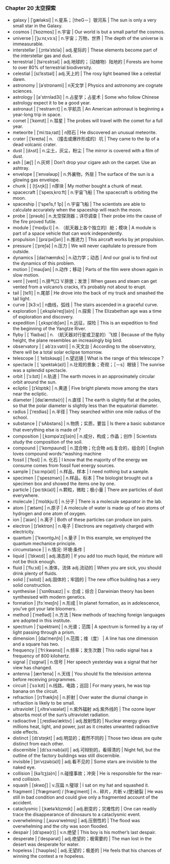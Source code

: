 ### Chapter 20 太空探索
- galaxy | [ˈɡæləksi] | n.星系；［theG－］银河系 | The sun is only a very small star in the Galaxy.
- cosmos | [ˈkɒzmɒs] | n.宇宙 | Our world is but a small partof the cosmos.
- universe | [ˈjuːnɪˌvɜːs] | n.宇宙；万物，世界 | The depth of the universe is immeasurable.
- interstellar | [ˌɪntəˈstɛlə] | adj.星际的 | These elements become part of the interstellar gas and dust.
- terrestrial | [təˈrɛstrɪəl] | adj.地球的；｛动植物）陆地的 | Forests are home to over 80% of terrestrial biodiversity.
- celestial | [sɪˈlɛstɪəl] | adj.天上的 | The rosy light beamed like a celestial dawn.
- astronomy | [əˈstrɒnəmi] | n天文学 | Physics and astronomy are cognate sciences.
- astrology | [a'strnlad3i] | n.占星学；占星术 | Some who follow Chinese astrology expect it to be a good year.
- astronaut | ['restram:t] | n.宇航员 | An American astronaut is beginning a year-long trip in space.
- comet | [ˈkɒmɪt] | n.彗星 | The probes will travel with the comet for a full year.
- meteorite | [ˈmiːtɪəˌraɪt] | n陨石 | He discovered an unusual meteorite.
- crater | [ˈkreɪtə] | n. （撞击或爆炸形成的）坑 | They came to the lip of a dead volcanic crater.
- dust | [dʌst] | n.尘土，灰尘，粉尘 | The mirror is covered with a film of dust.
- ash | [æʃ] | n.灰烬 | Don’t drop your cigare ash on the carpet. Use an ashtray.
- envelope | [ˈenvələʊp] | n.外襄物，外层 | The surface of the sun is a glowing gas envelope.
- chunk | [ [tʃʌŋk]] | n厚块 | My mother bought a chunk of meat.
- spacecraft | [ˈspeɪsˌkrɑːft] | n.宇宙飞船 | The spacecraft is orbiting the moon.
- spaceship | ['spe1s,f 1p] | n.宇宙飞船 | The scientists are able to calculate accurately when the spaceship will reach the moon.
- probe | [prəʊb] | n.太空探测器；详尽调查 | Their probe into the cause of the fire proved futile.
- module | [ˈmɒdjuːl] | n. （航天器上各个独立的｝舱；模块 | A module is part of a space vehicle that can work independently.
- propulsion | [prəˈpʌlʃən] | n.推进力 | This aircraft works by jet propulsion.
- pressure | [ˈpreʃə] | n.压力 | We will never capitulate to pressure from outside.
- dynamics | [daɪˈnæmɪks] | n.动力学；动态 | And our goal is to find out the dynamics of this problem.
- motion | [ˈməʊʃən] | n.动作；移动 | Parts of the film were shown again in slow motion.
- vent | [vent] | n.排气口 V.排放；发泄 | When gases and steam can get vented from a volcano’s cracks, it’s probably not about to erupt.
- tail | [te1l] | n.尾部 | He drove into the back of my truck and smashed the tail light.
- curve | [k3:v] | n曲线，弧线 | The stairs ascended in a graceful curve.
- exploration | [ˌekspləˈreɪʃ(ə)n] | n.探索 | The Elizabethan age was a time of exploration and discovery.
- expedition | [ˌɛkspɪˈdɪʃən] | n.远征，探险 | This is an expedition to find the beginning of the Yangtze River.
- flyby | [ ˈflaɪbaɪ] | n. （航天器对行星或卫星的）飞掠 | Because of the flyby height, the plane resembles an increasingly big bird.
- observatory | [ əbˈzɜːvətri] | n.天文台 | According to the observatory, there will be a total solar eclipse tomorrow.
- telescope | [ ˈtelɪskəʊp] | n.望远镜 | What is the range of this telescope？
- spectacle | [ ˈspektək(ə)l] | n.壮观的景象；奇观；［－s］眼镜 | The sunrise was a splendid spectacle.
- orbit | [ˈɔːbɪt] | n.轨道 | The earth moves in an approximately circular orbit around the sun.
- ecliptic | [ɪˈklɪptɪk] | n.黄道 | Five bright planets move among the stars near the ecliptic.
- diameter | [daɪˈæmɪtə(r)] | n.直径 | The earth is slightly flat at the poles, so that the polar diameter is slightly less than the equatorial diameter.
- radius | [ˈreɪdiəs] | n.半径 | They searched within one mile radius of the school.
- substance | ['sAbstans] | n.物质；实质，要旨 | Is there a basic substance that everything else is made of？
- composition | [ˌkɒmpəˈzɪʃ(ə)n] | n.成分，构成；作晶；创作 | Scientists study the composition of the soil.
- compound | ['kɒmpaund] | n.混合物；化合物 adj.复合的，组合的 | English loves compound words:“washing machine
- fossil | [ˈfɒsl] | n. 化石 | I know that the majority of the energy we consume comes from fossil fuel energy sources.
- sample | [ˈsɑːmp(ə)l] | n.样品，样本 | I need nothing but a sample.
- specimen | [ˈspesɪmən] | n.样品，标本 | The biologist brought out a specimen box and showed the items one by one.
- particle | [ˈpɑːtɪk(ə)l] | n.颗粒，微粒；极小量 | There are particles of dust everywhere.
- molecule | [ˈmɒlɪkjuːl] | n.分子 | There is a molecule separator in the lab.
- atom | [ˈætəm] | n.原子 | A molecule of water is made up of two atoms of hydrogen and one atom of oxygen.
- ion | [ˈaɪən] | n.离子 | Both of these particles can produce ion pairs.
- electron | [ɪˈlektrɒn] | n.电子 | Electrons are negatively charged with electricity.
- quantum | ['kwontgJn] | n.量子 | In this example, we employed the quantum mechanice principle.
- circumstance |  | n.情况: 环境:条件 | 
- liquid | [ˈlɪkwɪd] | adj.液态的 | If you add too much liquid, the mixture will not be thick enough.
- fluid | [ˈfluːɪd] | n.液体，流体 adj.流动的 | When you are sick, you should drink plenty of fluids.
- solid | [ˈsɒlɪd] | adj.固体的；牢固的 | The new office building has a very solid construction.
- synthesise | [ˈsɪnθɪsaɪz] | v. 合成；综合 | Darwinian theory has been synthesised with modern genetics.
- formation | [fɔːˈmeɪʃn] | n.形成 | In planet formation, as in adolescence, you’ve got your late bloomers.
- method | [ˈmeθəd] | n.方法 | New methods of teaching foreign languages are adopted in this institute.
- spectrum | [ˈspektrəm] | n.光谱；范围 | A spectrum is formed by a ray of light passing through a prism.
- dimension | [daɪˈmenʃn] | n.范围；维（度） | A line has one dimension and a square has two.
- frequency | [ˈfriːkwənsi] | n.频率；发生次数 | This radio signal has a frequency of 800 kilohertz.
- signal | [ˈsɪɡnəl] | n.信号 | Her speech yesterday was a signal that her view has changed.
- antenna | [ænˈtenə] | n.天线 | You should fix the television antenna before receiving programmes.
- circuit | [ˈsɜːkɪt] | n.线路，电路；巡回 | For many years, he was top banana on the circuit.
- refraction | [rɪˈfrækʃn] | n.折射 | Over water the diurnal change in refraction is likely to be small.
- ultraviolet | [ˌʌltrəˈvaɪələt] | n.紫外辐射 adj.紫外线的 | The ozone layer absorbs most of the sun’s ultraviolet radiation.
- radioactive | [ˌreɪdiəʊˈæktɪv] | adj.放射性的 | Nuclear energy gives millions heat, light, and power, just as it creates unwanted radioactive side effects.
- distinct | [dɪˈstɪŋkt] | adj.明显的；截然不同的 | Those two ideas are quite distinct from each other.
- discernible | [dɪˈsɜːnəb(ə)l] | adj.可辩别的，看得清的 | Night fell, but the outline of the factory buildings was still discernible.
- invisible | [ɪnˈvɪzəb(ə)l] | adj.看不见的 | Some stars are invisible to the naked eye.
- collision | [kəˈlɪʒ(ə)n] | n.碰撞事故；冲突 | He is responsible for the rear-end collision.
- squash | [skwɒʃ] | v.压扁 n.璧球 | I sat on my hat and squashed it.
- fragment | [ˈfræɡmənt] / [fræɡˈment] | n.. 碎片，片断 v.(使)破裂 | He was still in bad condition and could give only a fragmented account of the accident.
- cataclysmic | [ˌkætəˈklɪzmɪk] | adj.剧变的；灾难性的 | One can readily trace the disappearance of dinosaurs to a cataclysmic event.
- overwhelming | [ˌəʊvəˈwelmɪŋ] | adj.压倒性的 | The flood was overwhelming and the city was soon flooded.
- despair | [dɪˈspeə(r)] | v.n.绝望 | This boy is his mother’s last despair.
- desperate | [ˈdespərət] | adj.绝望的；极需要的 | The man lost in the desert was desperate for water.
- hopeless | [ˈhəʊpləs] | adj.无望的；极差的 | He feels that his chances of winning the contest a re hopeless.
